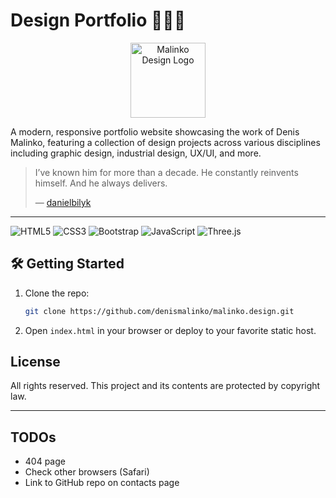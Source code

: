 # Design Portfolio 👨🏻‍🎨

<p align="center">
   <a href="https://malinko.design">
     <img src="https://malinko.design/media/logo-light.png" alt="Malinko Design Logo" width="120"/>
   </a>
</p>

A modern, responsive portfolio website showcasing the work of Denis Malinko, featuring a collection of design projects
across various disciplines including graphic design, industrial design, UX/UI, and more.

> I’ve known him for more than a decade. He constantly reinvents himself. And he always delivers.
>
> — [danielbilyk](https://github.com/danielbilyk/danielbilyk)

---

![HTML5](https://img.shields.io/badge/HTML5-E34F26?style=flat-square&logo=html5&logoColor=white)
![CSS3](https://img.shields.io/badge/CSS3-1572B6?style=flat-square&logo=css3&logoColor=white)
![Bootstrap](https://img.shields.io/badge/Bootstrap-7952B3?style=flat-square&logo=bootstrap&logoColor=white)
![JavaScript](https://img.shields.io/badge/JavaScript-F7DF1E?style=flat-square&logo=javascript&logoColor=black)
![Three.js](https://img.shields.io/badge/three.js-000000?style=flat-square&logo=three.js&logoColor=white)

## 🛠️ Getting Started

1. Clone the repo:
   ```bash
   git clone https://github.com/denismalinko/malinko.design.git
   ```
2. Open `index.html` in your browser or deploy to your favorite static host.

## License

All rights reserved. This project and its contents are protected by copyright law.

---

## TODOs

- 404 page
- Check other browsers (Safari)
- Link to GitHub repo on contacts page
